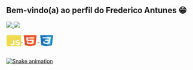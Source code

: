 ## Bem-vindo(a) ao perfil do Frederico Antunes 😁

 <div>
   <a href="https://github.com/fredericoantunes">
   <img height="180em" src="https://github-readme-stats.vercel.app/api?username=fredericoantunes&show_icons=true&theme=tokyonight&include_all_commits=true&count_private=true"/>
   <img height="180em" src="https://github-readme-stats.vercel.app/api/top-langs/?username=fredericoantunes&layout=compact&langs_count=6&theme=tokyonight"/>

</div>
<div style="display: inline_block"><br>
  <img align="center" alt="Js" height="30" width="40" src="https://raw.githubusercontent.com/devicons/devicon/master/icons/javascript/javascript-plain.svg">
  <img align="center" alt="HTML" height="30" width="40" src="https://raw.githubusercontent.com/devicons/devicon/master/icons/html5/html5-original.svg">
  <img align="center" alt="CSS" height="30" width="40" src="https://raw.githubusercontent.com/devicons/devicon/master/icons/css3/css3-original.svg">
</div>
 
 <br>

<div> 

  ![Snake animation](https://github.com/devemdobro/devemdobro/blob/output/github-contribution-grid-snake.svg)

</div>
